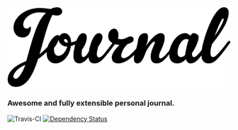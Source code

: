 ![journal](https://raw.githubusercontent.com/l0oky/journal/master/art/images/Journal.gif)
### Awesome and fully extensible personal journal.
![Travis-CI](https://travis-ci.org/l0oky/journal.svg?branch=master)
[![Dependency Status](https://gemnasium.com/l0oky/journal.svg)](https://gemnasium.com/l0oky/journal)
